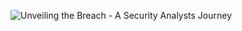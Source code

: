 ![Unveiling the Breach - A Security Analysts Journey](https://github.com/ButchBytes-sec/ButchBytes-sec/assets/78964580/c59a46d5-4d90-4b16-b32f-c7a3caf35c3b)
